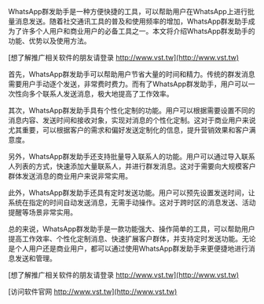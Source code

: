 WhatsApp群发助手是一种方便快捷的工具，可以帮助用户在WhatsApp上进行批量消息发送。随着社交通讯工具的普及和使用频率的增加，WhatsApp群发助手成为了许多个人用户和商业用户的必备工具之一。本文将介绍WhatsApp群发助手的功能、优势以及使用方法。

[想了解推广相关软件的朋友请登录 http://www.vst.tw](http://www.vst.tw)

首先，WhatsApp群发助手可以帮助用户节省大量的时间和精力。传统的群发消息需要用户手动逐个发送，非常费时费力。而有了WhatsApp群发助手，用户可以一次性向多个联系人发送消息，极大地提高了工作效率。

其次，WhatsApp群发助手具有个性化定制的功能。用户可以根据需要设置不同的消息内容、发送时间和接收对象，实现对消息的个性化定制。这对于商业用户来说尤其重要，可以根据客户的需求和偏好发送定制化的信息，提升营销效果和客户满意度。

另外，WhatsApp群发助手还支持批量导入联系人的功能。用户可以通过导入联系人列表的方式，快速添加大量联系人，并进行群发消息。这对于需要向大规模客户群体发送消息的商业用户来说非常实用。

此外，WhatsApp群发助手还具有定时发送功能。用户可以预先设置发送时间，让系统在指定的时间自动发送消息，无需手动操作。这对于跨时区的消息发送、活动提醒等场景非常实用。

总的来说，WhatsApp群发助手是一款功能强大、操作简单的工具，可以帮助用户提高工作效率、个性化定制消息、快速扩展客户群体，并支持定时发送功能。无论是个人用户还是商业用户，都可以通过使用WhatsApp群发助手来更便捷地进行消息发送和管理。

[想了解推广相关软件的朋友请登录 http://www.vst.tw](http://www.vst.tw)


[访问软件官网 http://www.vst.tw](http://www.vst.tw)
